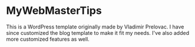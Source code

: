 MyWebMasterTips
========================

This is a WordPress template originally made by Vladimir Prelovac. I have since customized the blog template to make it fit my needs. I've also added more customized features as well. 
